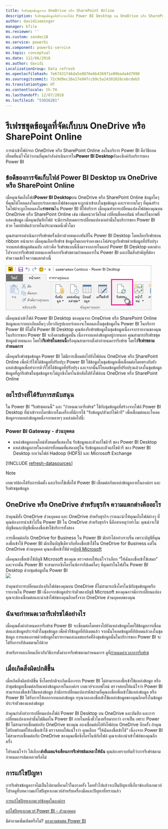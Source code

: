 ```yaml
---
title: รีเฟรชชุดข้อมูลจาก OneDrive หรือ SharePoint Online
description: รีเฟรชชุดข้อมูลที่สร้างจากไฟล์ Power BI Desktop บน OneDrive หรือ SharePoint Online
author: davidiseminger
manager: kfile
ms.reviewer: ''
ms.custom: seodec18
ms.service: powerbi
ms.component: powerbi-service
ms.topic: conceptual
ms.date: 112/06/2018
ms.author: davidi
LocalizationGroup: Data refresh
ms.openlocfilehash: 7e67431f46da5e8076e6b436971e09bada4d7990
ms.sourcegitcommit: 72c9d9ec26e17e94fccb9c5a24301028cebcdeb5
ms.translationtype: HT
ms.contentlocale: th-TH
ms.lasthandoff: 12/07/2018
ms.locfileid: "53026281"
---
```

# <a name="refresh-a-dataset-stored-on-onedrive-or-sharepoint-online"></a>รีเฟรชชุดข้อมูลที่จัดเก็บบน OneDrive หรือ SharePoint Online
การนำเข้าไฟล์จาก OneDrive หรือ SharePoint Online ลงในบริการ Power BI คือวิธียอดเยี่ยมที่แน่ใจได้ว่างานที่คุณกำลังดำเนินการใน**Power BI Desktop**ยังคงซิงค์กับบริการของ Power BI

## <a name="advantages-of-storing-a-power-bi-desktop-file-on-onedrive-or-sharepoint-online"></a>ข้อดีของการจัดเก็บไฟล์ Power BI Desktop บน OneDrive หรือ SharePoint Online
เมื่อคุณจัดเก็บไฟล์**Power BI Desktop**บน OneDrive หรือ SharePoint Online ข้อมูลใดๆ ที่คุณได้โหลดลงในแบบจำลองของไฟล์ของคุณจะถูกนำเข้าลงในชุดข้อมูล และรายงานใดๆ ที่คุณสร้างในไฟล์จะถูกโหลดลงใน**รายงาน**ใน Power BI ที่ให้บริการ เมื่อคุณทำการเปลี่ยนแปลงไฟล์ของคุณบน OneDrive หรือ SharePoint Online เช่น เพิ่มหน่วยวัดใหม่ เปลี่ยนชื่อคอลัมน์ หรือแก้ไขภาพที่แสดงข้อมูล เมื่อคุณบันทึกไฟล์ จะมีการอับเดตการเปลี่ยนแปลงเหล่านั้นในบริการของ Power BI ด้วย โดยปกติแล้วภายในประมาณหนึ่งชั่วโมง

คุณสามารถดำเนินการรีเฟรชครั้งเดียวด้วยตนเองทันทีใน Power BI Desktop โดยเลือกรีเฟรชบน ribbon หน้าแรก เมื่อคุณเลือกรีเฟรช ข้อมูลในแบบจำลองของ*ไฟล์*จะถูกรีเฟรชด้วยข้อมูลที่ปรับปรุงจากแหล่งข้อมูลต้นฉบับ กล่าวคือ รีเฟรชแบบนี้ซึ่งมาจากภายในแอป Power BI Desktop แตกต่างไปจากการรีเฟรชด้วยตนเองหรือการรีเฟรชตามกำหนดการใน Power BI และเป็นสิ่งสำคัญที่ต้องทำความเข้าใจความแตกต่างนี้

![](media/refresh-desktop-file-onedrive/pbix-refresh.png)

เมื่อคุณนำเข้าไฟล์ Power BI Desktop ของคุณจาก OneDrive หรือ SharePoint Online ข้อมูลและรายละเอียดอื่นๆ เกี่ยวกับรูปแบบจำลองจะโหลดลงในชุดข้อมูลใน Power BI ในบริการ Power BI ที่ไม่ใช่ Power BI Desktop คุณต้องรีเฟรชข้อมูลในชุดข้อมูลเนื่องจากรายงานของคุณ ในบริการของ Power BI จะอิงตามข้อมูลนั้น เนื่องจากแหล่งข้อมูลอยู่ภายนอก คุณสามารถรีเฟรชชุดข้อมูลด้วยตนเอง โดยใช้**รีเฟรชในตอนนี้**หรือคุณสามารถตั้งค่ากำหนดการรีเฟรช โดยใช้**รีเฟรชตามกำหนดการ**

เมื่อคุณรีเฟรชชุดข้อมูล Power BI ไม่มีการเชื่อมต่อไปยังไฟล์บน OneDrive หรือ SharePoint Online เพื่อคิวรีให้ได้ข้อมูลที่ปรับปรุง Power BI ใช้ข้อมูลในชุดข้อมูลเพื่อเชื่อมต่อโดยตรงกับยังแหล่งข้อมูลเพื่อทำการคิวรีให้ได้ข้อมูลที่ปรับปรุง และจากนั้นก็โหลดข้อมูลที่ปรับปรุงแล้วลงในชุดข้อมูล ข้อมูลที่ถูกรีเฟรชในชุดข้อมูลจะไม่ถูกซิงโครไนซ์กลับไปยังไฟล์บน OneDrive หรือ SharePoint Online

## <a name="whats-supported"></a>อะไรบ้างที่ได้รับการสนับสนุน
ใน Power BI “รีเฟรชตอนนี้” และ “กำหนดเวลารีเฟรช” ใช้กับชุดข้อมูลที่สร้างจากไฟล์ Power BI Desktop ที่นำเข้าจากไดรฟ์ภายในเครื่องที่มีการใช้ “รับข้อมูล/ตัวแก้ไขคิวรี” เพื่อเชื่อมต่อและโหลดข้อมูลจากแหล่งข้อมูลหนึ่งจากหลายๆ แหล่งต่อไปนี้:

### <a name="power-bi-gateway---personal"></a>Power BI Gateway - ส่วนบุคคล
* แหล่งข้อมูลออนไลน์ทั้งหมดที่แสดงใน รับข้อมูลและตัวแก้ไขคิวรี ของ Power BI Desktop
* แหล่งข้อมูลภายในองค์กรทั้งหมดที่แสดงอยู่ใน รับข้อมูลและตัวแก้ไขคิวรี ของ Power BI Desktop ยกเว้นไฟล์ Hadoop (HDFS) และ Microsoft Exchange

<!-- Refresh Data sources-->
[!INCLUDE [refresh-datasources](./includes/refresh-datasources.md)]

> [!NOTE]
> เกตเวย์ต้องได้รับการติดตั้ง และเรียกใช้เพื่อให้ Power BI เชื่อมต่อกับแหล่งข้อมูลภายในองค์กร และรีเฟรชชุดข้อมูล
> 
> 

## <a name="onedrive-or-onedrive-for-business-whats-the-difference"></a>OneDrive หรือ OneDrive สำหรับธุรกิจ ความแตกต่างคืออะไร
ถ้าคุณมีทั้ง OneDrive ส่วนบุคคล และ OneDrive สำหรับธุรกิจ เราแนะนำให้คุณเก็บไฟล์ต่างๆ ที่คุณต้องการนำเข้าไปใน Power BI ใน OneDrive สำหรับธุรกิจ นี่คือสาเหตุว่าทำไม: คุณน่าจะใช้บัญชีคนละบัญชีเพื่อลงชื่อเข้าใช้บริการทั้งสอง

การเชื่อมต่อกับ OneDrive for Business ใน Power BI มักทำได้อย่างราบรื่น เพราะบัญชีที่คุณลงชื่อเข้าใช้ Power BI มักเป็นบัญชีเดียวกับที่ลงชื่อเข้าใช้ใน OneDrive for Business แต่ใน OneDrive ส่วนบุคคล คุณลงชื่อเข้าใช้ด้วย[บัญชี Microsoft](https://account.microsoft.com)

เมื่อคุณลงชื่อเข้าใช้บัญชี Microsoft ของคุณ ตรวจสอบให้แน่ใจว่าเลือก “ให้ฉันลงชื่อเข้าใช้เสมอ” และจากนั้น Power BI จะสามารถซิงโครไนซ์การอัปเดตใดๆ ที่คุณทำในไฟล์ใน Power BI Desktop ด้วยชุดข้อมูลใน Power BI  
    ![](media/refresh-desktop-file-onedrive/refresh_signin_keepmesignedin.png)

ถ้าคุณทำการเปลี่ยนแปลงกับไฟล์ของคุณบน OneDrive ที่ไม่สามารถซิงโครไนซ์กับชุดข้อมูลหรือรายงานใน Power BI เนื่องจากข้อมูลประจำตัวของบัญชี Microsoft ของคุณอาจมีการเปลี่ยนแปลง คุณจะต้องเชื่อมต่อและนำเข้าไฟล์ของคุณอีกครั้งจาก OneDrive ส่วนบุคคลของคุณ

## <a name="how-do-i-schedule-refresh"></a>ฉันจะกำหนดเวลารีเฟรชได้อย่างไร
เมื่อคุณตั้งค่ากำหนดการรีเฟรช Power BI จะเชื่อมต่อโดยตรงไปยังแหล่งข้อมูลโดยใช้ข้อมูลการเชื่อมต่อและข้อมูลประจำตัวในชุดข้อมูล เพื่อคิวรีข้อมูลที่อัปเดตแล้ว จากนั้นโหลดข้อมูลที่อัปเดตแล้วลงในชุดข้อมูล การแสดงภาพด้วยข้อมูลในรายงานและแดชบอร์ดที่อิงชุดข้อมูลนั้นในบริการของ Power BI จะได้รับการอัปเดตตามไปด้วย

สำหรับรายละเอียดเกี่ยวกับวิธีการตั้งค่าการรีเฟรชตามกำหนดการ ดูที่[กำหนดค่าเวลาการรีเฟรช](refresh-scheduled-refresh.md)

## <a name="when-things-go-wrong"></a>เมื่อเกิดสิ่งผิดปกติขึ้น
เมื่อเกิดสิ่งผิดปกติขึ้น ซึ่งโดยปกติจะเกิดเนื่องจาก Power BI ไม่สามารถลงชื่อเข้าใช้แหล่งข้อมูล หรือถ้าชุดข้อมูลเชื่อมต่อกับแหล่งข้อมูลภายในองค์กร เกตเวย์จะออฟไลน์ ตรวจสอบให้แน่ใจว่า Power BI สามารถลงชื่อเข้าใช้แหล่งข้อมูล ถ้ามีการเปลี่ยนแปลงรหัสผ่านที่คุณลงชื่อเพื่อเข้าใช้แหล่งข้อมูล หรือ Power BI ได้รับการให้ออกจากแหล่งข้อมูล กรุณาลองลงชื่อเข้าใช้แหล่งข้อมูลของคุณอีกครั้งในข้อมูลประจำตัวของแหล่งข้อมูล

ถ้าคุณกำลังทำการเปลี่ยนแปลงไฟล์ Power BI Desktop บน OneDrive และบันทึก และการเปลี่ยนแปลงเหล่านั้นไม่มีผลใน Power BI ภายในหนึ่งชั่วโมงหรือมากกว่า อาจเป็น เพราะ Power BI ไม่สามารถเชื่อมต่อกับ OneDrive ของคุณ ลองเชื่อมต่อไปยังไฟล์บน OneDrive อีกครั้ง ถ้าคุณได้รับพร้อมท์ให้ลงชื่อเข้าใช้ ตรวจสอบให้แน่ใจว่า คุณเลือก “ให้ฉันลงชื่อเข้าใช้” เนื่องจาก Power BI ไม่สามารถเชื่อมต่อกับ OneDrive ของคุณเพื่อซิงโครไนซ์กับไฟล์ คุณจะต้องนำเข้าไฟล์ของคุณอีกครั้ง

โปรดแน่ใจว่า ได้เลือก**ส่งอีเมลแจ้งเตือนการรีเฟรชล้มเหลวให้ฉัน** คุณต้องทราบทันทีว่าการรีเฟรชตามกำหนดการล้มเหลวหรือไม่

## <a name="troubleshooting"></a>การแก้ไขปัญหา
การรีเฟรชข้อมูลอาจไม่เป็นไปตามที่คาดไว้ในบางครั้ง โดยทั่วไปแล้วจะเป็นปัญหาที่เกี่ยวข้องกับเกตเวย์ โปรดดูที่บทความแก้ไขปัญหาเกตเวย์สำหรับเครื่องมือและปัญหาที่ทราบแล้ว

[การแก้ไขปัญหาเกตเวย์ข้อมูลในองค์กร](service-gateway-onprem-tshoot.md)

[แก้ไขปัญหาเกตเวย์ Power BI - ส่วนบุคคล](service-admin-troubleshooting-power-bi-personal-gateway.md)

มีคำถามเพิ่มเติมหรือไม่? [ลองถามชุมชน Power BI](http://community.powerbi.com/)

